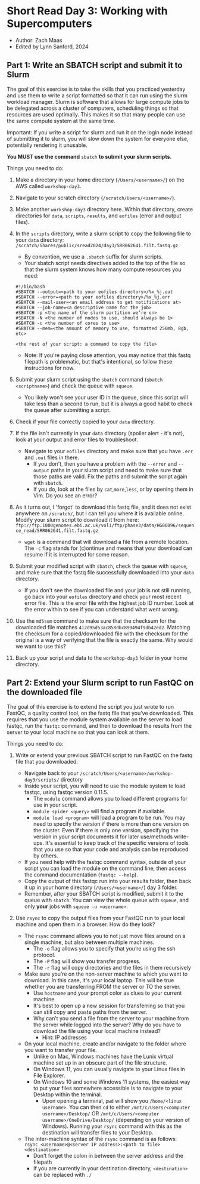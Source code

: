 # Short Read Day 3: Working with Supercomputers
- Author: Zach Maas
- Edited by Lynn Sanford, 2024

## Part 1: Write an SBATCH script and submit it to Slurm

The goal of this exercise is to take the skills that you practiced yesterday and use them to write a script formatted so that it can run using the slurm workload manager. Slurm is software that allows for large compute jobs to be delegated across a cluster of computers, scheduling things so that resources are used optimally. This makes it so that many people can use the same compute system at the same time.

Important: If you write a script for slurm and run it on the login node instead of submitting it to slurm, you will slow down the system for everyone else, potentially rendering it unusable.

**You MUST use the command** `sbatch` **to submit your slurm scripts.**

Things you need to do:

1. Make a directory in your home directory (`/Users/<username>/`) on the AWS called `workshop-day3`.

2. Navigate to your scratch directory (`/scratch/Users/<username>/`).

3. Make another `workshop-day3` directory here. Within that directory, create directories for `data`, `scripts`, `results`, and `eofiles` (error and output files). 

4. In the `scripts` directory, write a slurm script to copy the following file to your `data` directory: `/scratch/Shares/public/sread2024/day3/SRR062641.filt.fastq.gz`
    - By convention, we use a `.sbatch` suffix for slurm scripts.
    - Your sbatch script needs directives added to the top of the file so that the slurm system knows how many compute resources you need:
    ```
    #!/bin/bash
    #SBATCH --output=<path to your eofiles directory>/%x_%j.out
    #SBATCH --error=<path to your eofiles directory>/%x_%j.err
    #SBATCH --mail-user=<an email address to get notifications at>
    #SBATCH --job-name=<a descriptive name for the job>
    #SBATCH -p <the name of the slurm partition we’re on>
    #SBATCH -N <the number of nodes to use, should always be 1>
    #SBATCH -c <the number of cores to use>
    #SBATCH --mem=<the amount of memory to use, formatted 256mb, 8gb, etc>

    <the rest of your script: a command to copy the file>
    ```
    - Note: If you're paying close attention, you may notice that this fastq filepath is problematic, but that's intentional, so follow these instructions for now.

5. Submit your slurm script using the `sbatch` command (`sbatch <scriptname>`) and check the queue with `squeue`.
    - You likely won't see your user ID in the queue, since this script will take less than a second to run, but it is always a good habit to check the queue after submitting a script.

6. Check if your file correctly copied to your `data` directory.

7. If the file isn't currently in your `data` directory (spoiler alert - it's not), look at your output and error files to troubleshoot.
    - Navigate to your `eofiles` directory and make sure that you have `.err` and `.out` files in there.
        - If you don't, then you have a problem with the `--error` and `--output` paths in your slurm script and need to make sure that those paths are valid. Fix the paths and submit the script again with `sbatch`.
        - If you do, look at the files by `cat`,`more`,`less`, or by opening them in Vim. Do you see an error?

8. As it turns out, I 'forgot' to download this fastq file, and it does not exist anywhere on `/scratch/`, but I can tell you where it is available online. Modify your slurm script to download it from here:
`ftp://ftp.1000genomes.ebi.ac.uk/vol1/ftp/phase3/data/HG00096/sequence_read/SRR062641.filt.fastq.gz`
    - `wget` is a command that will download a file from a remote location. The `-c` flag stands for (c)ontinue and means that your download can resume if it is interrupted for some reason.

9. Submit your modified script with `sbatch`, check the queue with `squeue`, and make sure that the fastq file successfully downloaded into your `data` directory.
    - If you don't see the downloaded file and your job is not still running, go back into your `eofiles` directory and check your most recent error file. This is the error file with the highest job ID number. Look at the error within to see if you can understand what went wrong.

10. Use the `md5sum` command to make sure that the checksum for the downloaded file matches `412d95d53ac858dbc899494f9db42ed2`. Matching the checksum for a copied/downloaded file with the checksum for the original is a way of verifying that the file is exactly the same. Why would we want to use this?

11. Back up your script and data to the `workshop-day3` folder in your home directory.


## Part 2: Extend your Slurm script to run FastQC on the downloaded file

The goal of this exercise is to extend the script you just wrote to run FastQC, a quality control tool, on the fastq file that you’ve downloaded. This requires that you use the module system available on the server to load fastqc, run the `fastqc` command, and then to download the results from the server to your local machine so that you can look at them.

Things you need to do:

1. Write or extend your previous SBATCH script to run FastQC on the fastq file that you downloaded.
    - Navigate back to your `/scratch/Users/<username>/workshop-day3/scripts/` directory
    - Inside your script, you will need to use the module system to load fastqc, using fastqc version 0.11.5.
        - The `module` command allows you to load different programs for use in your script.
        - `module spider <query>` will find a program if available.
        - `module load <program>` will load a program to be run. You may need to specify the version if there is more than one version on the cluster. Even if there is only one version, specifying the version in your script documents it for later use/methods write-ups. It's essential to keep track of the specific versions of tools that you use so that your code and analysis can be reproduced by others.
    - If you need help with the fastqc command syntax, outside of your script you can load the module on the command line, then access the command documentation (`fastqc --help`).
    - Copy the output of this fastqc run into your results folder, then back it up in your home directory (`/Users/<username>/`) day 3 folder.
    - Remember, after your SBATCH script is modified, submit it to the queue with `sbatch`. You can view the whole queue with `squeue`, and only **your** jobs with `squeue -u <username>`.

2. Use `rsync` to copy the output files from your FastQC run to your local machine and open them in a browser. How do they look?
    - The `rsync` command allows you to not just move files around on a single machine, but also between multiple machines.
        - The `-e` flag allows you to specify that you’re using the ssh protocol.
        - The `-P` flag will show you transfer progress.
        - The `-r` flag will copy directories and the files in them recursively
    - Make sure you’re on the non-server machine to which you want to download. In this case, it's your local laptop. This will be true whether you are transferring FROM the server or TO the server.
        - Use `hostname` and your prompt color as clues to your current machine.
        - It's best to open up a new session for transferring so that you can still copy and paste paths from the server.
        - Why can’t you send a file from the server to your machine from the server while logged into the server? Why do you have to download the file using your local machine instead?
            - Hint: IP addresses
    - On your local machine, create and/or navigate to the folder where you want to transfer your file.
        - Unlike on Mac, Windows machines have the Lunix virtual machine set up in an obscure part of the file structure.
        - On Windows 11, you can usually navigate to your Linux files in File Explorer.
        - On Windows 10 and some Windows 11 systems, the easiest way to put your files somewhere accessible is to navigate to your Desktop within the terminal.
            - Upon opening a terminal, `pwd` will show you `/home/<linux username>`. You can then `cd` to either `/mnt/c/Users/<computer username>/Desktop/` OR `/mnt/c/Users/<computer username>/OneDrive/Desktop/` (depending on your version of Windows). Running your `rsync` command with this as the destination will transfer files to your Desktop.
    - The inter-machine syntax of the `rsync` command is as follows:\
    `rsync <username>@<server IP address>:<path to file> <destination>`
        - Don't forget the colon in between the server address and the filepath
        - If you are currently in your destination directory, `<destination>` can be replaced with `./`